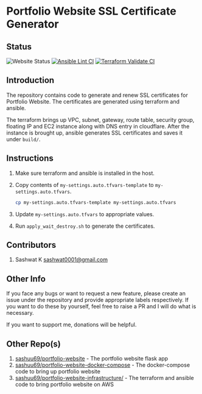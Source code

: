 # Portfolio Website SSL Certificate Generator

## Status

![Website Status](https://img.shields.io/website?url=https%3A%2F%2Fsashwat.in)
[![Ansible Lint CI](https://github.com/sashuu69/portfolio-website-ssl-cert-generator/actions/workflows/ansible-lint.yaml/badge.svg)](https://github.com/sashuu69/portfolio-website-ssl-cert-generator/actions/workflows/ansible-lint.yaml)
[![Terraform Validate CI](https://github.com/sashuu69/portfolio-website-ssl-cert-generator/actions/workflows/terraform-validate.yml/badge.svg)](https://github.com/sashuu69/portfolio-website-ssl-cert-generator/actions/workflows/terraform-validate.yml)

## Introduction

The repository contains code to generate and renew SSL certificates for Portfolio Website. The certificates are generated using terraform and ansible.

The terraform brings up VPC, subnet, gateway, route table, security group, floating IP and EC2 instance along with DNS entry in cloudflare. After the instance is brought up, ansible generates SSL certificates and saves it under `build/`.

## Instructions

1. Make sure terraform and ansible is installed in the host.
2. Copy contents of `my-settings.auto.tfvars-template` to `my-settings.auto.tfvars`.
   
    ```bash
    cp my-settings.auto.tfvars-template my-settings.auto.tfvars
    ```
3. Update `my-settings.auto.tfvars` to appropriate values.
4. Run `apply_wait_destroy.sh` to generate the certificates.

## Contributors

1. Sashwat K <sashwat0001@gmail.com>

## Other Info

If you face any bugs or want to request a new feature, please create an issue under the repository and provide appropriate labels respectively. If you want to do these by yourself, feel free to raise a PR and I will do what is necessary.

If you want to support me, donations will be helpful.

## Other Repo(s)

1. [sashuu69/portfolio-website](https://github.com/sashuu69/portfolio-website) - The portfolio website flask app
2. [sashuu69/portfolio-website-docker-compose](https://github.com/sashuu69/portfolio-website-docker-compose) - The docker-compose code to bring up portfolio website
3. [sashuu69/portfolio-website-infrastructure/](https://github.com/sashuu69/portfolio-website-infrastructure) - The terraform and ansible code to bring portfolio website on AWS